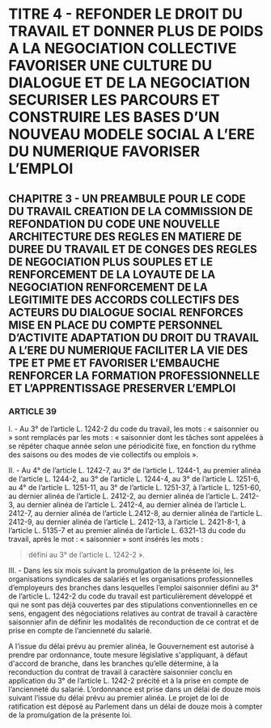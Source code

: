 # TITRE 4 - REFONDER LE DROIT DU TRAVAIL ET DONNER PLUS DE POIDS A LA NEGOCIATION COLLECTIVE FAVORISER UNE CULTURE DU DIALOGUE ET DE LA NEGOCIATION SECURISER LES PARCOURS ET CONSTRUIRE LES BASES D’UN NOUVEAU MODELE SOCIAL A L’ERE DU NUMERIQUE FAVORISER L’EMPLOI 

## CHAPITRE 3 - UN PREAMBULE POUR LE CODE DU TRAVAIL CREATION DE LA COMMISSION DE REFONDATION DU CODE UNE NOUVELLE ARCHITECTURE DES REGLES EN MATIERE DE DUREE DU TRAVAIL ET DE CONGES  DES REGLES DE NEGOCIATION PLUS SOUPLES ET LE RENFORCEMENT DE LA LOYAUTE DE LA NEGOCIATION  RENFORCEMENT DE LA LEGITIMITE DES ACCORDS COLLECTIFS DES ACTEURS DU DIALOGUE SOCIAL RENFORCES MISE EN PLACE DU COMPTE PERSONNEL D’ACTIVITE ADAPTATION DU DROIT DU TRAVAIL A L’ERE DU NUMERIQUE FACILITER LA VIE DES TPE ET PME ET FAVORISER L’EMBAUCHE RENFORCER LA FORMATION PROFESSIONNELLE ET L’APPRENTISSAGE PRESERVER L’EMPLOI 

### ARTICLE 39


I. - Au 3° de l’article L. 1242-2 du code du travail, les mots : « saisonnier ou » sont
remplacés par les mots : « saisonnier dont les tâches sont appelées à se répéter chaque année
selon une périodicité fixe, en fonction du rythme des saisons ou des modes de vie collectifs ou
emplois ».

II. - Au 4° de l’article L. 1242-7, au 3° de l’article L. 1244-1, au premier alinéa de
l’article L. 1244-2, au 3° de l’article L. 1244-4, au 3° de l’article L. 1251-6, au 4° de
l’article L. 1251-11, au 3° de l’article L. 1251-37, à l’article L. 1251-60, au dernier alinéa de
l’article L. 2412-2, au dernier alinéa de l’article L. 2412-3, au dernier alinéa de
l’article L. 2412-4, au dernier alinéa de l’article L. 2412-7, au dernier alinéa de
l’article L.2412-8, au dernier alinéa de l’article L. 2412-9, au dernier alinéa de
l’article L. 2412-13, à l’article L. 2421-8-1, à l’article L. 5135-7 et au premier alinéa de
l’article L. 6321-13 du code du travail, après le mot : « saisonnier » sont insérés les mots :

> défini au 3° de l’article L. 1242-2 ».

III. - Dans les six mois suivant la promulgation de la présente loi, les organisations
syndicales de salariés et les organisations professionnelles d’employeurs des branches dans
lesquelles l’emploi saisonnier défini au 3° de l’article L. 1242-2 du code du travail est
particulièrement développé et qui ne sont pas déjà couvertes par des stipulations
conventionnelles en ce sens, engagent des négociations relatives au contrat de travail à caractère
saisonnier afin de définir les modalités de reconduction de ce contrat et de prise en compte de
l’ancienneté du salarié.


A l’issue du délai prévu au premier alinéa, le Gouvernement est autorisé à prendre par
ordonnance, toute mesure législative s'appliquant, à défaut d'accord de branche, dans les
branches qu’elle détermine, à la reconduction du contrat de travail à caractère saisonnier conclu
en application du 3° de l’article L. 1242-2 précité et à la prise en compte de l’ancienneté du
salarié. L’ordonnance est prise dans un délai de douze mois suivant l’issue du délai prévu au
premier alinéa. Le projet de loi de ratification est déposé au Parlement dans un délai de douze
mois à compter de la promulgation de la présente loi.
